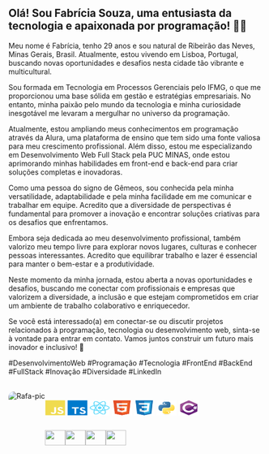 ## Olá! Sou Fabrícia Souza, uma entusiasta da tecnologia e apaixonada por programação! 👩‍💻

Meu nome é Fabrícia, tenho 29 anos e sou natural de Ribeirão das Neves, Minas Gerais, Brasil. Atualmente, estou vivendo em Lisboa, Portugal, buscando novas oportunidades e desafios nesta cidade tão vibrante e multicultural.

Sou formada em Tecnologia em Processos Gerenciais pelo IFMG, o que me proporcionou uma base sólida em gestão e estratégias empresariais. No entanto, minha paixão pelo mundo da tecnologia e minha curiosidade inesgotável me levaram a mergulhar no universo da programação.

Atualmente, estou ampliando meus conhecimentos em programação através da Alura, uma plataforma de ensino que tem sido uma fonte valiosa para meu crescimento profissional. Além disso, estou me especializando em Desenvolvimento Web Full Stack pela PUC MINAS, onde estou aprimorando minhas habilidades em front-end e back-end para criar soluções completas e inovadoras.

Como uma pessoa do signo de Gêmeos, sou conhecida pela minha versatilidade, adaptabilidade e pela minha facilidade em me comunicar e trabalhar em equipe. Acredito que a diversidade de perspectivas é fundamental para promover a inovação e encontrar soluções criativas para os desafios que enfrentamos.

Embora seja dedicada ao meu desenvolvimento profissional, também valorizo meu tempo livre para explorar novos lugares, culturas e conhecer pessoas interessantes. Acredito que equilibrar trabalho e lazer é essencial para manter o bem-estar e a produtividade.

Neste momento da minha jornada, estou aberta a novas oportunidades e desafios, buscando me conectar com profissionais e empresas que valorizem a diversidade, a inclusão e que estejam comprometidos em criar um ambiente de trabalho colaborativo e enriquecedor.

Se você está interessado(a) em conectar-se ou discutir projetos relacionados à programação, tecnologia ou desenvolvimento web, sinta-se à vontade para entrar em contato. Vamos juntos construir um futuro mais inovador e inclusivo! 🚀

#DesenvolvimentoWeb #Programação #Tecnologia #FrontEnd #BackEnd #FullStack #Inovação #Diversidade #LinkedIn


<div style="display: inline_block"><br>
  <img align="left" alt="Rafa-pic" height="200" style="border-radius:10px;" src="https://img.freepik.com/vetores-gratis/menina-feliz-com-borboleta_1450-103.jpg?w=740&t=st=1675815308~exp=1675815908~hmac=8b1ce0b50ea0f19c235d2da1c50c6ad22fd456fa0f5ebe10d3b123d3f2d7eb4e">
  
</div>

<div style="display: inline_block"><br>
  <img align="center" alt="Rafa-Js" height="30" width="40" src="https://raw.githubusercontent.com/devicons/devicon/master/icons/javascript/javascript-plain.svg">
  <img align="center" alt="Rafa-Ts" height="30" width="40" src="https://raw.githubusercontent.com/devicons/devicon/master/icons/typescript/typescript-plain.svg">
  <img align="center" alt="Rafa-React" height="30" width="40" src="https://raw.githubusercontent.com/devicons/devicon/master/icons/react/react-original.svg">
  <img align="center" alt="Rafa-HTML" height="30" width="40" src="https://raw.githubusercontent.com/devicons/devicon/master/icons/html5/html5-original.svg">
  <img align="center" alt="Rafa-CSS" height="30" width="40" src="https://raw.githubusercontent.com/devicons/devicon/master/icons/css3/css3-original.svg">
  <img align="center" alt="Rafa-Python" height="30" width="40" src="https://raw.githubusercontent.com/devicons/devicon/master/icons/python/python-original.svg">
  <img align="center" alt="Rafa-Csharp" height="30" width="40" src="https://raw.githubusercontent.com/devicons/devicon/master/icons/csharp/csharp-original.svg">
  
</div>

##

<div>
    <a href="https://www.instagram.com/rafa_vitroda/" target="_blank"><img align="left" src="https://cdn-icons-png.flaticon.com/512/174/174855.png" target="_blank" height="30" width="40" </a> 
    <a href = "mailto:fabriciasouza.pt@gmail.com"><img align="left" src="https://cdn-icons-png.flaticon.com/512/5968/5968534.png" alvo ="_blank" height="30" width="40"></a>
    <a href="https://www.linkedin.com/in/fabr%C3%ADcia-rafaella-de-souza/" target="_blank"><img align="left" src="https://cdn-icons-png.flaticon.com/512/2504/2504923.png" target="_blank" height="30" width="40"></a>
     <a href="https://wa.me/+351925159045" target="_blank"><img align="left" src="https://cdn-icons-png.flaticon.com/512/5968/5968841.png"height="30" width="40"></a>

</div>
